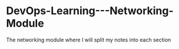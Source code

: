 # DevOps-Learning---Networking-Module

The networking module where I will split my notes into each section 
